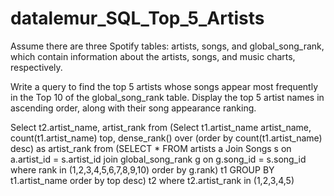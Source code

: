 # datalemur_SQL_Top_5_Artists
Assume there are three Spotify tables: artists, songs, and global_song_rank, which contain information about the artists, songs, and music charts, respectively. 

Write a query to find the top 5 artists whose songs appear most frequently in the Top 10 of the global_song_rank table. Display the top 5 artist names in ascending order, along with their song appearance ranking.

Select t2.artist_name, artist_rank from
(Select t1.artist_name artist_name, count(t1.artist_name) top, dense_rank() over (order by count(t1.artist_name) desc) as artist_rank 
from
(SELECT * FROM artists a
Join Songs s on a.artist_id = s.artist_id
join global_song_rank g on g.song_id = s.song_id
where rank in (1,2,3,4,5,6,7,8,9,10)
order by g.rank) t1
GROUP BY t1.artist_name
order by top desc) t2
where t2.artist_rank in (1,2,3,4,5)



